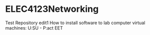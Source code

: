 # ELEC4123Networking
Test Repository
edit1
How to install software to lab computer virtual machines:
  U:SU -
  P:act EET
